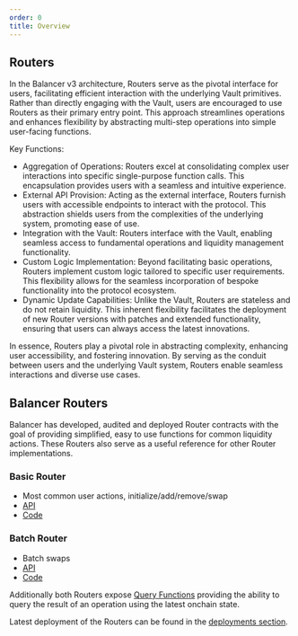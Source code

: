 ```yaml
---
order: 0
title: Overview
---
```


## Routers

In the Balancer v3 architecture, Routers serve as the pivotal interface for users, facilitating efficient interaction with the underlying Vault primitives. Rather than directly engaging with the Vault, users are encouraged to use Routers as their primary entry point. This approach streamlines operations and enhances flexibility by abstracting multi-step operations into simple user-facing functions.

Key Functions:
* Aggregation of Operations: Routers excel at consolidating complex user interactions into specific single-purpose function calls. This encapsulation provides users with a seamless and intuitive experience.
* External API Provision: Acting as the external interface, Routers furnish users with accessible endpoints to interact with the protocol. This abstraction shields users from the complexities of the underlying system, promoting ease of use.
* Integration with the Vault: Routers interface with the Vault, enabling seamless access to fundamental operations and liquidity management functionality.
* Custom Logic Implementation: Beyond facilitating basic operations, Routers implement custom logic tailored to specific user requirements. This flexibility allows for the seamless incorporation of bespoke functionality into the protocol ecosystem.
* Dynamic Update Capabilities: Unlike the Vault, Routers are stateless and do not retain liquidity. This inherent flexibility facilitates the deployment of new Router versions with patches and extended functionality, ensuring that users can always access the latest innovations.

In essence, Routers play a pivotal role in abstracting complexity, enhancing user accessibility, and fostering innovation. By serving as the conduit between users and the underlying Vault system, Routers enable seamless interactions and diverse use cases.

## Balancer Routers

Balancer has developed, audited and deployed Router contracts with the goal of providing simplified, easy to use functions for common liquidity actions. These Routers also serve as a useful reference for other Router implementations.

### Basic Router

- Most common user actions, initialize/add/remove/swap
- [API](../../developer-reference/contracts/router-api.md)
- [Code](https://github.com/balancer/balancer-v3-monorepo/blob/main/pkg/vault/contracts/Router.sol)

### Batch Router
- Batch swaps
- [API](../../developer-reference/contracts/batch-router-api.md)
- [Code](https://github.com/balancer/balancer-v3-monorepo/blob/main/pkg/vault/contracts/BatchRouter.sol)

Additionally both Routers expose [Query Functions](./queries.md) providing the ability to query the result of an operation using the latest onchain state.

Latest deployment of the Routers can be found in the [deployments section](/developer-reference/contracts/deployment-addresses/mainnet.html).
